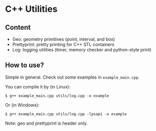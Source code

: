 # C++ Utilities

## Content

* Geo: geometry primitives (point, interval, and box)
* Prettyprint: pretty printing for C++ STL containers
* Log: logging utilities (timer, memory checker and python-style print)

## How to use?
Simple in general.
Check out some examples in `example_main.cpp`.

You can compile it by (in Linux):
```
$ g++ example_main.cpp utils/log.cpp -o example
```

Or (in Windows):
```
$ g++ example_main.cpp utils/log.cpp -lpsapi -o example
```

Note: geo and prettyprint is header only.